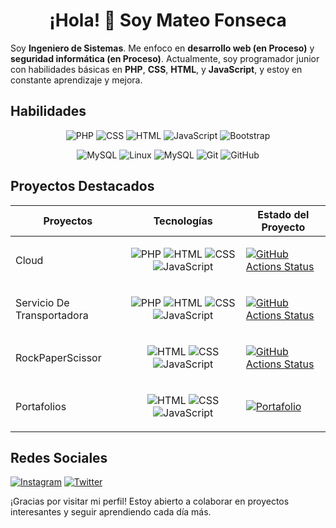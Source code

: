 <h1 align="center">¡Hola! 👋 Soy Mateo Fonseca</h1>

Soy **Ingeniero de Sistemas**. Me enfoco en **desarrollo web (en Proceso)** y **seguridad informática (en Proceso)**. Actualmente, soy programador junior con habilidades básicas en **PHP**, **CSS**, **HTML**, y **JavaScript**, y estoy en constante aprendizaje y mejora.

## Habilidades

<p align="center">
  <img src="https://img.shields.io/badge/PHP-777BB4?style=for-the-badge&logo=php&logoColor=white" alt="PHP"/>
  <img src="https://img.shields.io/badge/CSS-1572B6?style=for-the-badge&logo=css3&logoColor=white" alt="CSS"/>
  <img src="https://img.shields.io/badge/HTML-E34F26?style=for-the-badge&logo=html5&logoColor=white" alt="HTML"/>
  <img src="https://img.shields.io/badge/JavaScript-F7DF1E?style=for-the-badge&logo=javascript&logoColor=black" alt="JavaScript"/>
  <img src="https://img.shields.io/badge/Bootstrap-563D7C?style=for-the-badge&logo=bootstrap&logoColor=white" alt="Bootstrap"/>
</p>

<p align="center">
 <img src="https://img.shields.io/badge/MySQL-4479A1?style=for-the-badge&logo=mysql&logoColor=white" alt="MySQL"/>
  <img src="https://img.shields.io/badge/Linux-FCC624?style=for-the-badge&logo=linux&logoColor=black" alt="Linux"/>
  <img src="https://img.shields.io/badge/MySQL-4479A1?style=for-the-badge&logo=mysql&logoColor=white" alt="MySQL"/>
  <img src="https://img.shields.io/badge/Git-F05032?style=for-the-badge&logo=git&logoColor=white" alt="Git"/>
  <img src="https://img.shields.io/badge/GitHub-181717?style=for-the-badge&logo=github&logoColor=white" alt="GitHub"/>
</p>

## Proyectos Destacados

<p align="center">

| Proyectos | Tecnologías | Estado del Proyecto |
| --- | --- | --- |
| Cloud | <p align="center"> <img src="https://img.shields.io/badge/PHP-777BB4?style=for-the-badge&logo=php&logoColor=white" alt="PHP"/> <img src="https://img.shields.io/badge/HTML-E34F26?style=for-the-badge&logo=html5&logoColor=white" alt="HTML"/> <img src="https://img.shields.io/badge/CSS-1572B6?style=for-the-badge&logo=css3&logoColor=white" alt="CSS"/> <img src="https://img.shields.io/badge/JavaScript-F7DF1E?style=for-the-badge&logo=javascript&logoColor=black" alt="JavaScript"/> </p> | [![GitHub Actions Status](https://img.shields.io/badge/Estado%20del%20Proyecto-Completado-brightgreen)](https://github.com/MatFon73/Cloud) |
| Servicio De Transportadora | <p align="center"> <img src="https://img.shields.io/badge/PHP-777BB4?style=for-the-badge&logo=php&logoColor=white" alt="PHP"/> <img src="https://img.shields.io/badge/HTML-E34F26?style=for-the-badge&logo=html5&logoColor=white" alt="HTML"/> <img src="https://img.shields.io/badge/CSS-1572B6?style=for-the-badge&logo=css3&logoColor=white" alt="CSS"/> <img src="https://img.shields.io/badge/JavaScript-F7DF1E?style=for-the-badge&logo=javascript&logoColor=black" alt="JavaScript"/> </p> | [![GitHub Actions Status](https://img.shields.io/badge/Estado%20del%20Proyecto-Completado-brightgreen)](https://github.com/MatFon73/ServicioDeTransportadora) |
| RockPaperScissor | <p align="center"> <img src="https://img.shields.io/badge/HTML-E34F26?style=for-the-badge&logo=html5&logoColor=white" alt="HTML"/> <img src="https://img.shields.io/badge/CSS-1572B6?style=for-the-badge&logo=css3&logoColor=white" alt="CSS"/> <img src="https://img.shields.io/badge/JavaScript-F7DF1E?style=for-the-badge&logo=javascript&logoColor=black" alt="JavaScript"/> </p> | [![GitHub Actions Status](https://img.shields.io/badge/Estado%20del%20Proyecto-Completado-brightgreen)](https://github.com/MatFon73/RockPaperScissor) |
| Portafolios | <p align="center"> <img src="https://img.shields.io/badge/HTML-E34F26?style=for-the-badge&logo=html5&logoColor=white" alt="HTML"/> <img src="https://img.shields.io/badge/CSS-1572B6?style=for-the-badge&logo=css3&logoColor=white" alt="CSS"/> <img src="https://img.shields.io/badge/JavaScript-F7DF1E?style=for-the-badge&logo=javascript&logoColor=black" alt="JavaScript"/> </p> | [![Portafolio](https://img.shields.io/badge/Portafolio-Visitar-blue)](https://github.com/MatFon73/Portafolios) |

</p>

## Redes Sociales
[![Instagram](https://img.shields.io/badge/Instagram-Seguir-ff69b4)](https://www.instagram.com/matfon73/)
[![Twitter](https://img.shields.io/badge/Twitter-Seguir-1DA1F2)](https://x.com/MatFon73)

¡Gracias por visitar mi perfil! Estoy abierto a colaborar en proyectos interesantes y seguir aprendiendo cada día más.

